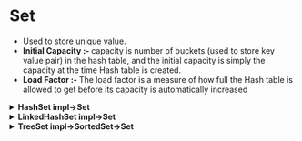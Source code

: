 # Set
- Used to store unique value.
- <b>Initial Capacity :- </b> capacity is number of buckets (used to store key value pair) in the hash table, and the initial capacity is simply the capacity at the time  Hash table is created.
- <b>Load Factor :- </b> The load factor is a measure of how full the Hash table is allowed to get before its capacity is automatically increased

<details><summary><b>HashSet impl->Set</b></summary> 
 
 - Do not maintain the order
 - Can store null value
 - Take constant time for basic operation such as add, remove, contains or size.
 - Uses shallow technique while cloning.
 - Iterator returned by class are fail fast.
 - Internal Working of HashSet
   - It uses the MashMap internally, when we add any element in HashSet it either return true or false.
   - Since HashSet uses hash map internally, so when we say set.add(value), it internally execute ```map.put(e, PRESENT)==null```  this code.
   - If value is already present in map it will reutrn non null value it turns out set.add return false value(Hash Map put method return old value)
   - similarily when map.put(key,present) return null that results in set.add(value) return true it denotes that value is not present in set.
 - <b>Q. Why HashSet doesn't have get(object o) methods?</b>
 - <b>Ans.</b> It provide contains method to check if element exists or not, get(Object obj) method is useful when we have one object/information linked to other object/information such as key value pair found in hash map. Unlike HashMap, HashSet is all about storing unique value/object
 
</details>

<details><summary><b>LinkedHashSet impl->Set</b></summary> 
 - Default initial capacity is ```16``` and load factor  ```0.75 f```
 - Maintain the insertion order
 - Internal working of LinkedHashSet
   - It internally uses LinkedHashMap
</details>

<details><summary><b>TreeSet impl->SortedSet->Set</b></summary> 
 
 - Does not allow Null
 - Takes log(n) time for basic operations such as add, remove, contains
 - By default sort the elements in asc order for that it uses ```compareTo``` method for comparison.
</details>
